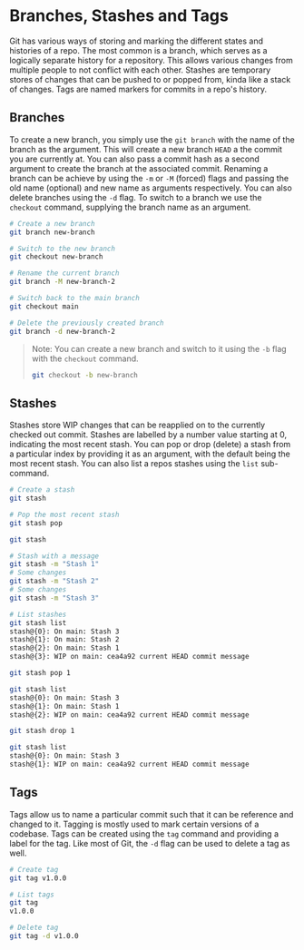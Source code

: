 # Branches, Stashes and Tags

Git has various ways of storing and marking the different states and histories of a repo. The most common is a branch, which serves as a logically separate history for a repository. This allows various changes from multiple people to not conflict with each other. Stashes are temporary stores of changes that can be pushed to or popped from, kinda like a stack of changes. Tags are named markers for commits in a repo's history.

## Branches

To create a new branch, you simply use the `git branch` with the name of the branch as the argument. This will create a new branch `HEAD` a the commit you are currently at. You can also pass a commit hash as a second argument to create the branch at the associated commit. Renaming a branch can be achieve by using the `-m` or `-M` (forced) flags and passing the old name (optional) and new name as arguments respectively. You can also delete branches using the `-d` flag. To switch to a branch we use the `checkout` command, supplying the branch name as an argument.

```sh
# Create a new branch
git branch new-branch

# Switch to the new branch
git checkout new-branch

# Rename the current branch
git branch -M new-branch-2

# Switch back to the main branch
git checkout main

# Delete the previously created branch
git branch -d new-branch-2
```

> Note: You can create a new branch and switch to it using the `-b` flag with the `checkout` command.
>
> ```sh
> git checkout -b new-branch
> ```

## Stashes

Stashes store WIP changes that can be reapplied on to the currently checked out commit. Stashes are labelled by a number value starting at 0, indicating the most recent stash. You can pop or drop (delete) a stash from a particular index by providing it as an argument, with the default being the most recent stash. You can also list a repos stashes using the `list` sub-command.

```sh
# Create a stash
git stash

# Pop the most recent stash
git stash pop

git stash

# Stash with a message
git stash -m "Stash 1"
# Some changes
git stash -m "Stash 2"
# Some changes
git stash -m "Stash 3"

# List stashes
git stash list
stash@{0}: On main: Stash 3
stash@{1}: On main: Stash 2
stash@{2}: On main: Stash 1
stash@{3}: WIP on main: cea4a92 current HEAD commit message

git stash pop 1

git stash list
stash@{0}: On main: Stash 3
stash@{1}: On main: Stash 1
stash@{2}: WIP on main: cea4a92 current HEAD commit message

git stash drop 1

git stash list
stash@{0}: On main: Stash 3
stash@{1}: WIP on main: cea4a92 current HEAD commit message
```

## Tags

Tags allow us to name a particular commit such that it can be reference and changed to it. Tagging is mostly used to mark certain versions of a codebase. Tags can be created using the `tag` command and providing a label for the tag. Like most of Git, the `-d` flag can be used to delete a tag as well.

```sh
# Create tag
git tag v1.0.0

# List tags
git tag
v1.0.0

# Delete tag
git tag -d v1.0.0
```
